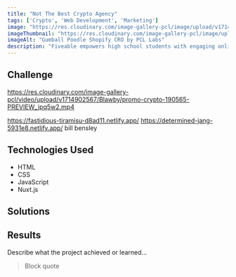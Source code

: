 ```yaml
---
title: "Not The Best Crypto Agency"
tags: ['Crypto', 'Web Development', 'Marketing']
image: "https://res.cloudinary.com/image-gallery-pcl/image/upload/v1714789946/Blawby/Not_The_Best_Crypto_Agency_Feature_uzkyll.webp"
imageThumbnail: "https://res.cloudinary.com/image-gallery-pcl/image/upload/v1714791179/Blawby/Phuntoken-1_qtwrie.webp"
imageAlt: "Gumball Poodle Shopify CRO by PCL Labs"
description: "Fiveable empowers high school students with engaging online courses to conquer their AP exams. Renowned for its innovative approach and personalized learning experience, Fiveable sought to optimize their Shopify Plus store to drive sales and student success. Our agency partnered with Fiveable to conduct a comprehensive Conversion Rate Optimization (CRO) audit, focusing on enhancing the user journey from homepage browsing to course selection and checkout."
---
```


## Challenge
https://res.cloudinary.com/image-gallery-pcl/video/upload/v1714902567/Blawby/promo-crypto-190565-PREVIEW_jpq5w2.mp4

https://fastidious-tiramisu-d8ad11.netlify.app/
https://determined-jang-5931e8.netlify.app/ bill bensley

## Technologies Used

- HTML
- CSS
- JavaScript
- Nuxt.js

## Solutions

## Results

Describe what the project achieved or learned...

> Block quote